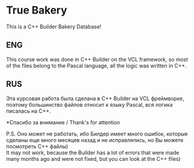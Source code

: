# True Bakery
 This is a C++ Builder Bakery Database!

ENG
----
This course work was done in C++ Builder on the VCL framework, so most of the files belong to the Pascal language, all the logic was written in C++.

RUS
----
Эта курсовая работа была сделана в C++ Builder на VCL фреймворке, поэтому большинство файлов относит к языку Pascal, вся логика писалась на C++.

*Спасибо за внимание / Thank's for attention


P.S. 
Оно может не работать, ибо Билдер имеет много ошибок, которые сделаны еще много месяцев назад и не исправлялись, но Вы можете посмотреть C++ файлы) <br>
It may not work, because the Builder has a lot of errors that were made many months ago and were not fixed, but you can look at the C++ files)
